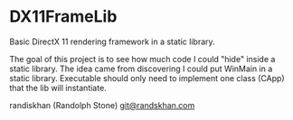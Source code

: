 DX11FrameLib
============

Basic DirectX 11 rendering framework in a static library.

The goal of this project is to see how much code I could "hide" inside a static library.
The idea came from discovering I could put WinMain in a static library.
Executable should only need to implement one class (CApp) that the lib will instantiate.

randiskhan (Randolph Stone) git@randskhan.com
